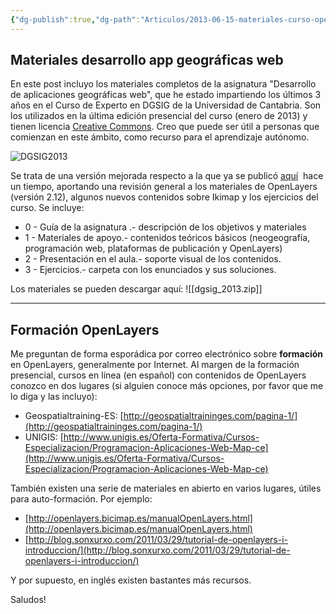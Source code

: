 ```yaml
---
{"dg-publish":true,"dg-path":"Articulos/2013-06-15-materiales-curso-openlayers-e-ikimap-dgsig-2013/Materiales curso OpenLayers e Ikimap - DGSIG 2013.md","permalink":"/articulos/2013-06-15-materiales-curso-openlayers-e-ikimap-dgsig-2013/materiales-curso-open-layers-e-ikimap-dgsig-2013/","title":"Materiales curso OpenLayers e Ikimap - DGSIG 2013","tags":["curso","ikimap","openlayers"]}
---
```



## Materiales desarrollo app geográficas web

En este post incluyo los materiales completos de la asignatura "Desarrollo de aplicaciones geográficas web", que he estado impartiendo los últimos 3 años en el Curso de Experto en DGSIG de la Universidad de Cantabria. Son los utilizados en la última edición presencial del curso (enero de 2013) y tienen licencia [Creative Commons](http://creativecommons.org/licenses/by-sa/3.0/ "Creative Commons"). Creo que puede ser útil a personas que comienzan en este ámbito, como recurso para el aprendizaje autónomo.

![DGSIG2013](/img/user/Me/Articulos/2013-06-15-materiales-curso-openlayers-e-ikimap-dgsig-2013/media/portada-dgsig2013.png)

Se trata de una versión mejorada respecto a la que ya se publicó [aquí](http://victorvelarde.wordpress.com/2011/01/31/material-de-introduccion-a-openlayers/ "Material de introducción a OpenLayers")  hace un tiempo, aportando una revisión general a los materiales de OpenLayers (versión 2.12), algunos nuevos contenidos sobre Ikimap y los ejercicios del curso. Se incluye:

- 0 - Guía de la asignatura .- descripción de los objetivos y materiales
- 1 - Materiales de apoyo.- contenidos teóricos básicos (neogeografía, programación web, plataformas de publicación y OpenLayers)
- 2 - Presentación en el aula.- soporte visual de los contenidos.
- 3 - Ejercicios.- carpeta con los enunciados y sus soluciones.

Los materiales se pueden descargar aquí: ![[dgsig_2013.zip]]

---
## Formación OpenLayers

Me preguntan de forma esporádica por correo electrónico sobre **formación** en OpenLayers, generalmente por Internet. Al margen de la formación presencial, cursos en línea (en español) con contenidos de OpenLayers conozco en dos lugares (si alguien conoce más opciones, por favor que me lo diga y las incluyo):

- Geospatialtraining-ES: [http://geospatialtraininges.com/pagina-1/](http://geospatialtraininges.com/pagina-1/)
- UNIGIS: [http://www.unigis.es/Oferta-Formativa/Cursos-Especializacion/Programacion-Aplicaciones-Web-Map-ce](http://www.unigis.es/Oferta-Formativa/Cursos-Especializacion/Programacion-Aplicaciones-Web-Map-ce)

También existen una serie de materiales en abierto en varios lugares, útiles para auto-formación. Por ejemplo:

- [http://openlayers.bicimap.es/manualOpenLayers.html](http://openlayers.bicimap.es/manualOpenLayers.html)
- [http://blog.sonxurxo.com/2011/03/29/tutorial-de-openlayers-i-introduccion/](http://blog.sonxurxo.com/2011/03/29/tutorial-de-openlayers-i-introduccion/)

Y por supuesto, en inglés existen bastantes más recursos.

Saludos!
